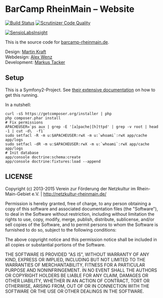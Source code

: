 # BarCamp RheinMain – Website

[![Build Status](https://travis-ci.org/BCRM/www.png)](https://travis-ci.org/BCRM/www) [![Scrutinizer Code Quality](https://scrutinizer-ci.com/g/BCRM/www/badges/quality-score.png?b=master)](https://scrutinizer-ci.com/g/BCRM/www/?branch=master)

[![SensioLabsInsight](https://insight.sensiolabs.com/projects/40ee3236-6312-42b7-a1e9-1d54b249ff34/big.png)](https://insight.sensiolabs.com/projects/40ee3236-6312-42b7-a1e9-1d54b249ff34)

This is the source code for [barcamp-rheinmain.de](http://barcamp-rheinmain.de/).

Design: [Martin Kraft](http://martinkraft.com/)  
Webdesign: [Alex Wenz](http://alexwenz.de/)  
Development: [Markus Tacker](https://cto.hiv/)

## Setup

This is a Symfony2-Project. See [their extensive documentation](http://symfony.com/doc/2.3/book/installation.html) on how to get this running.

In a nutshell:

    curl -sS https://getcomposer.org/installer | php
    php composer.phar install
    # Fix permissions
    APACHEUSER=`ps aux | grep -E '[a]pache|[h]ttpd' | grep -v root | head -1 | cut -d\  -f1`
    sudo setfacl -R -m u:$APACHEUSER:rwX -m u:`whoami`:rwX app/cache app/logs
    sudo setfacl -dR -m u:$APACHEUSER:rwX -m u:`whoami`:rwX app/cache app/logs
    # Init database
    app/console doctrine:schema:create
    app/console doctrine:fixtures:load --append


## LICENSE

Copyright (c) 2013-2015 Verein zur Förderung der Netzkultur im Rhein-Main-Gebiet e.V. | http://netzkultur-rheinmain.de/

Permission is hereby granted, free of charge, to any person obtaining a copy of this software and associated
documentation files (the "Software"), to deal in the Software without restriction, including without limitation
the rights to use, copy, modify, merge, publish, distribute, sublicense, and/or sell copies of the Software,
and to permit persons to whom the Software is furnished to do so, subject to the following conditions:

The above copyright notice and this permission notice shall be included in all copies or substantial portions of
the Software.

THE SOFTWARE IS PROVIDED "AS IS", WITHOUT WARRANTY OF ANY KIND, EXPRESS OR IMPLIED, INCLUDING BUT NOT LIMITED TO
THE WARRANTIES OF MERCHANTABILITY, FITNESS FOR A PARTICULAR PURPOSE AND NONINFRINGEMENT. IN NO EVENT SHALL THE
AUTHORS OR COPYRIGHT HOLDERS BE LIABLE FOR ANY CLAIM, DAMAGES OR OTHER LIABILITY, WHETHER IN AN ACTION OF CONTRACT,
TORT OR OTHERWISE, ARISING FROM, OUT OF OR IN CONNECTION WITH THE SOFTWARE OR THE USE OR OTHER DEALINGS IN THE SOFTWARE.
